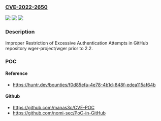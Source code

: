 ### [CVE-2022-2650](https://cve.mitre.org/cgi-bin/cvename.cgi?name=CVE-2022-2650)
![](https://img.shields.io/static/v1?label=Product&message=wger-project%2Fwger&color=blue)
![](https://img.shields.io/static/v1?label=Version&message=%3C%202.2%20&color=brighgreen)
![](https://img.shields.io/static/v1?label=Vulnerability&message=CWE-307%20Improper%20Restriction%20of%20Excessive%20Authentication%20Attempts&color=brighgreen)

### Description

Improper Restriction of Excessive Authentication Attempts in GitHub repository wger-project/wger prior to 2.2.

### POC

#### Reference
- https://huntr.dev/bounties/f0d85efa-4e78-4b1d-848f-edea115af64b

#### Github
- https://github.com/manas3c/CVE-POC
- https://github.com/nomi-sec/PoC-in-GitHub

